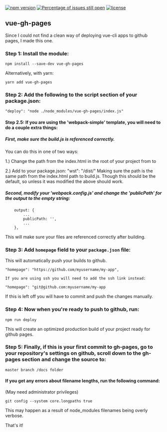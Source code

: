 [![npm version](https://badge.fury.io/js/vue-gh-pages.svg)](https://www.npmjs.com/package/vue-gh-pages)
[![Percentage of issues still open](http://isitmaintained.com/badge/open/kiefersivitz/vue-gh-pages.svg)](http://isitmaintained.com/project/kiefersivitz/vue-gh-pages "Percentage of issues still open")
[![license](https://img.shields.io/badge/license-MIT-brightgreen.svg)](https://github.com/kiefersivitz)

## vue-gh-pages

Since I could not find a clean way of deploying vue-cli apps to github pages, I made this one.

### Step 1: Install the module:

    npm install --save-dev vue-gh-pages

Alternatively, with yarn:

    yarn add vue-gh-pages

### Step 2: Add the following to the script section of your package.json:

    "deploy": "node ./node_modules/vue-gh-pages/index.js"

#### Step 2.5: If you are using the 'webpack-simple' template, you will need to do a couple extra things: 
##### First, make sure the build.js is referenced correctly.

You can do this in one of two ways:

1.) Change the path from the index.html in the root of your project from 
    <script src="/dist/build.js"></script> 
to 
    <script src="build.js"></script>

2.) Add to your package.json:
    "wst": "/dist/"
Making sure the path is the same path from the index.html path to build.js. Though this should be the default, so unless it was modified the above should work.

##### Second, modify your 'webpack.config.js' and change the 'publicPath' for the output to the empty string: 
        output: {
            ...
            publicPath: '',
            ...
        },
This will make sure your files are referenced correctly after building.
 
### Step 3: Add `homepage` field to your `package.json` file:
This will automatically push your builds to github.

    "homepage": "https://github.com/myusername/my-app",

    If you are using ssh you will need to add the ssh link instead:

    "homepage": "git@github.com:myusername/my-app

If this is left off you will have to commit and push the changes manually.

### Step 4: Now when you're ready to push to github, run:

    npm run deploy

This will create an optimized production build of your project ready for github pages.

### Step 5: Finally, if this is your first commit to gh-pages, go to your repository's settings on github, scroll down to the gh-pages section and change the source to:

    master branch /docs folder

#### If you get any errors about filename lengths, run the following command:
(May need administrator privileges)

    git config --system core.longpaths true

This may happen as a result of node_modules filenames being overly verbose.


That's it!

